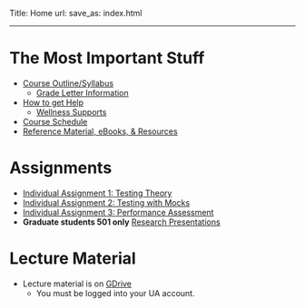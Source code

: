 Title: Home
url:
save_as: index.html

----

# The Most Important Stuff

* [Course Outline/Syllabus]({filename}/general/outline.md)
    * [Grade Letter Information]({filename}/general/grade_letters.md)
* [How to get Help]({filename}/general/help.md)
    * [Wellness Supports]({filename}/general/help.md#wellness-supports)
* [Course Schedule]({filename}/general/schedule.md)
* [Reference Material, eBooks, & Resources]({filename}/general/resources.md)

# Assignments

* [Individual Assignment 1: Testing Theory]({filename}/individual/testing-theory.md)
* [Individual Assignment 2: Testing with Mocks]({filename}/individual/testing-mocks.md)
* [Individual Assignment 3: Performance Assessment]({filename}/individual/performance-assessment.md)
* **Graduate students 501 only** [Research Presentations]({filename}/individual/research-presentation.md)


# Lecture Material

* Lecture material is on [GDrive](https://drive.google.com/drive/folders/1ABouOWx-sq8U3VpnQ8tXMv1LRwgSvHwq?usp=drive_link)
    * You must be logged into your UA account.